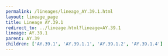 ```yaml
---
permalink: /lineages/lineage_AY.39.1.html
layout: lineage_page
title: Lineage AY.39.1
redirect_to: ../lineage.html?lineage=AY.39.1
lineage: AY.39.1
parent: AY.39
children: ['AY.39.1', 'AY.39.1.1', 'AY.39.1.2', 'AY.39.1.4']
---
```

